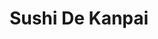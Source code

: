 ---
layout: place
title: "Sushi De Kanpai"
permalink: /maryland/salisbury/sushi-de-kanpai.html
stateAbbr: MD
stateName: Maryland
cityName: Salisbury
place_id: ChIJH0vg28EDuYkRdtGuJBWICCQ
photos:
  - name: >-
      places/ChIJH0vg28EDuYkRdtGuJBWICCQ/photos/AeeoHcJiod0P_0kkCKbgpSSgk8vnwFbyLLe8xXMaG8w-JFAEcIcH34QhwuetU2Gd-aBieh8Z5VlyJSBFHnK-6EpAedml2eNVIJBpcmROGqLWv7weqRP6ciGNYR-aqPma_AOGwGKzgFocq2c4aLyJa7Bm24NgFg7x6_PyLWysisDquYsT0lZSuWGn9wXSDlLmL_UzG5jFF0zaPRIsTRam1p0TvI64BzorbJc9ydCTzGRBV1vSEQj5piUv5RsXShc-m1f95ZmadnJ4htYoyNfSNURclN6CGu6O0FrAk8XRyxsNVcz2UA9jAAsSKDXJpZZdEmC7Ob_XtYgst7iftpqqgOdYDUuLHgVZQBsevBYx_6y2RVLWr91amnM4QK6sPEc-sObflvslMC4Nsm4RIPuqh5O1YpY6ZpCHZg0PIDXPDwX-Hu8
    widthPx: 4030
    heightPx: 2707
    authorAttributions:
      - displayName: Thirty-six Dingo
        uri: https://maps.google.com/maps/contrib/118398733052237490990
        photoUri: >-
          https://lh3.googleusercontent.com/a-/ALV-UjVDhgisWd9BEs4B9pdWyfYWmj1KU2AMWpLbgzf3JRe-Lc_9pjBJ=s100-p-k-no-mo
    flagContentUri: >-
      https://www.google.com/local/imagery/report/?cb_client=maps_api_places.places_api&image_key=!1e10!2sCIHM0ogKEICAgMDIj8HXTA&hl=en-US
    googleMapsUri: >-
      https://www.google.com/maps/place//data=!3m4!1e2!3m2!1sCIHM0ogKEICAgMDIj8HXTA!2e10!4m2!3m1!1s0x89b903c1dbe04b1f:0x2408881524aed176
  - name: >-
      places/ChIJH0vg28EDuYkRdtGuJBWICCQ/photos/AeeoHcL4eqKot2YJfMnIbUvWQCMzCzF6L3HcC7dO1nJWxDpnifP2d9MCOiVzYp1hTMa4EFzhV4DI6cnM8LSnpErNyBf_lMv1V7Y3y-479I9Tagt9xg6qtJ-SSEYPGkQTjyRQcy43JI_dVdAXTZIqmzXAsJHYbSqFA5N8_RhYOKveyb5KRoEIoQ4eIgi6hurD0S5AcWwdbjkSPczWJdjU0T8ukMnxg0wMa_uciP_XZtbrg5zTMc0EPKjQA4-1QM2xrLjX6-gJTsdVUVYBaP4U707QaGWYmlSQ2cmIrU-_Xxgh82BgMQ
    widthPx: 800
    heightPx: 533
    authorAttributions:
      - displayName: Sushi De Kanpai
        uri: https://maps.google.com/maps/contrib/111651103384092599149
        photoUri: >-
          https://lh3.googleusercontent.com/a-/ALV-UjUlYKLn5ytHQi2xkOPTPyQX_FRQQoldFnGN1mH4MGtvW46Pr-U=s100-p-k-no-mo
    flagContentUri: >-
      https://www.google.com/local/imagery/report/?cb_client=maps_api_places.places_api&image_key=!1e10!2sAF1QipPgKRddzpkqKJUavaOw2v0Aol6ukGfrppBo-l19&hl=en-US
    googleMapsUri: >-
      https://www.google.com/maps/place//data=!3m4!1e2!3m2!1sAF1QipPgKRddzpkqKJUavaOw2v0Aol6ukGfrppBo-l19!2e10!4m2!3m1!1s0x89b903c1dbe04b1f:0x2408881524aed176
  - name: >-
      places/ChIJH0vg28EDuYkRdtGuJBWICCQ/photos/AeeoHcIJfWRioq0GAeCsym7COQry4igUXF_9KYl1VFYtHbCVPT-Z4aQqCbONEMb0IBSqZP90Kj2kPE2Iea159PYRH57yhmsUA73Fi5UiLnhQ-iycQqoGgYrk1jTN6LkAd5n-YrjUn4IHYuZu4yE-Pq_5kOFWKAfjYmZhr_5DIpFn26aILOxdUG1g9WYZ0PdZzkzy2ubz1QQuhW0JBWdPFnUqECPH_htpsHJP7L5dGqBeo7SgjAnf8I01deMfZOstOt4ZJpNeRSIBKG5WSzba7Yv3RGmf9UZJj8cTpsXqE4FYJ-lpoSO5JjVZ1bPxybgFJgCS3mePKweJnBsJR3svqsO-MxRwiYMi-p_REG1RixdcRSrAS77G84aXTOWTiGF3V1yr_vQ5NOFkfSo_676PaUe-FzjLdJwvKjuI8VRA5Nt1djFELF3-
    widthPx: 4032
    heightPx: 3024
    authorAttributions:
      - displayName: Thirty-six Dingo
        uri: https://maps.google.com/maps/contrib/118398733052237490990
        photoUri: >-
          https://lh3.googleusercontent.com/a-/ALV-UjVDhgisWd9BEs4B9pdWyfYWmj1KU2AMWpLbgzf3JRe-Lc_9pjBJ=s100-p-k-no-mo
    flagContentUri: >-
      https://www.google.com/local/imagery/report/?cb_client=maps_api_places.places_api&image_key=!1e10!2sCIHM0ogKEICAgMDIj8HXtAE&hl=en-US
    googleMapsUri: >-
      https://www.google.com/maps/place//data=!3m4!1e2!3m2!1sCIHM0ogKEICAgMDIj8HXtAE!2e10!4m2!3m1!1s0x89b903c1dbe04b1f:0x2408881524aed176
  - name: >-
      places/ChIJH0vg28EDuYkRdtGuJBWICCQ/photos/AeeoHcKe6vyMBC0RaDf4127BZG-1ceWj852GgHrkU5SG803f_TEWoY0B7sM52SJag36g6qeEOrYwUUcSWEXcmIRsHRqkeWXXBjc4TtFVSA7yAdaNumJoxr5_A3OKRz6dAeuYgEl5Bi3cySHw9vZ_EoE15xqv8YuIZXIAnGpge9839ZuOM_dkpWB2HXMd8T7yXuHW4WCECHotCI1bb1vnwYdcBWlmbeg1hHN_YiBVomeiQ7_5-1SougYlCiRCpek0Lq1zukaW1ihzsnc9lnTyQAPOkf3M-rmvnFnWFXSsZmDy3_-3qw
    widthPx: 720
    heightPx: 458
    authorAttributions:
      - displayName: Sushi De Kanpai
        uri: https://maps.google.com/maps/contrib/111651103384092599149
        photoUri: >-
          https://lh3.googleusercontent.com/a-/ALV-UjUlYKLn5ytHQi2xkOPTPyQX_FRQQoldFnGN1mH4MGtvW46Pr-U=s100-p-k-no-mo
    flagContentUri: >-
      https://www.google.com/local/imagery/report/?cb_client=maps_api_places.places_api&image_key=!1e10!2sAF1QipPhY6HwQBGoK1hWown98nKaMO9K5veSCuPpp7vt&hl=en-US
    googleMapsUri: >-
      https://www.google.com/maps/place//data=!3m4!1e2!3m2!1sAF1QipPhY6HwQBGoK1hWown98nKaMO9K5veSCuPpp7vt!2e10!4m2!3m1!1s0x89b903c1dbe04b1f:0x2408881524aed176
  - name: >-
      places/ChIJH0vg28EDuYkRdtGuJBWICCQ/photos/AeeoHcKOeQ6ywwbymcudFlkol75u6iEwDjImo9N9mm0uhzOHjhQEOlwLcmvCQiID9msE6ydRCFvxMr2bF3uUoH_YFl-D1xocWLcNidRR7QsMcYJewDVfoTcSvgOih8-DsRS0SXT9IpAY8q6u_zXvro47vwEcXlZC1_vzRd_M8coiGF68Dxfm3iqbqRdNIPuDHUBGA8QUo0hsqN424zjSwILO-Hd5itlU6gQtq54ZJCg1K6jHr4C3ObAfKlBuNOgoeuYRYREzipp7XHZ3tQjK4ITJrcOBxgnqq5YDmz4szFI3upWEKldit-fiYFpa-qW3US1iB4VsEJMihzDrq6kOxJ81-cF1f4EkoeuM1r6CQ9vG0M-mGuhzE0NVGxBgy9CJTvavTxxgxiXVKkvnAnwVExIdSS7O8r5GbjO59AaYzp_L71NORBju
    widthPx: 3072
    heightPx: 4080
    authorAttributions:
      - displayName: Chris Cuppett
        uri: https://maps.google.com/maps/contrib/117661034108303228288
        photoUri: >-
          https://lh3.googleusercontent.com/a-/ALV-UjVsoaVZTmgOn6dJME3A9a2uTYrrgPh7HYIodzmU9PJhG59li1MeLw=s100-p-k-no-mo
    flagContentUri: >-
      https://www.google.com/local/imagery/report/?cb_client=maps_api_places.places_api&image_key=!1e10!2sCIHM0ogKEICAgICLh5Xz-AE&hl=en-US
    googleMapsUri: >-
      https://www.google.com/maps/place//data=!3m4!1e2!3m2!1sCIHM0ogKEICAgICLh5Xz-AE!2e10!4m2!3m1!1s0x89b903c1dbe04b1f:0x2408881524aed176
  - name: >-
      places/ChIJH0vg28EDuYkRdtGuJBWICCQ/photos/AeeoHcI7NJLY-Jqx-yupDbq4ujS261qgsVgsQ9cfv0gm6cLhLBMgSdHluA0A9RICucQVnytRldoES6enzeQgFlRjcs3z7SBDwvmCZRye_8E1Z1yTF6RM30uy6x77BrQyLtu2FJDNZd-YPulD0P0FQOhA-zhR7KYS5yxw-gM8L5AjtLIv35yV-wA3SmZU1Q7GphOyK6gBv4eesMsLFMrLK9kXWt935QZ1j9vVpg24a3fJGF14OJkONsnydmglnjLIxwKnIktCVh8CWcUSEQf1MjBGD-bRwmY-qiROsAccDCGvFhHvrNoxbZ-zk-wEcW1iKm6R2fmrp-FrfPrzly8dDcn4Cw1EmOcfGIYIvKIJWW8dY33p9ot2Je0pjhYDmMFezw8zcrJL5aJFQ1oTmaU6UBck-7Mo1Jojk0FEFy-Cd_MLD5EN7A
    widthPx: 4032
    heightPx: 3024
    authorAttributions:
      - displayName: Paul Johnston
        uri: https://maps.google.com/maps/contrib/116336953626212359382
        photoUri: >-
          https://lh3.googleusercontent.com/a/ACg8ocJ4WB3NfPiUz7dEuzH2ZlWnDcZBYo264MxdSaKmfv_R1wc8s-8=s100-p-k-no-mo
    flagContentUri: >-
      https://www.google.com/local/imagery/report/?cb_client=maps_api_places.places_api&image_key=!1e10!2sCIHM0ogKEICAgICMkNK2Zw&hl=en-US
    googleMapsUri: >-
      https://www.google.com/maps/place//data=!3m4!1e2!3m2!1sCIHM0ogKEICAgICMkNK2Zw!2e10!4m2!3m1!1s0x89b903c1dbe04b1f:0x2408881524aed176
  - name: >-
      places/ChIJH0vg28EDuYkRdtGuJBWICCQ/photos/AeeoHcK8wXq-gywWJQ8bMpZsABk0qWIXg5bnhT1LzEW5fpvDQxrivPCSKwfVJlPj3bP4h6byJrmB9Cl_lh_X5j2m7caS6fawGG08cKtXrKiGGFP4GMeavd4S477WSvn3p_z_OH0flBb9-WmWQSDl0xDzUVhCMxHgx3GdZYFjH_BfRe_hi5uRIEDP9xKOLfmVdOnkiZqdPrux132GygBxOAcN8Qv5g-gwIEa0HDyKc2C8bWof2Up0J-zds7r2Ln-p-gjHC1HejCZgDGdfIi_j6BRPI2k_-Z6Y3K0WDJpj3tM1bhW0l1rFkxDEcpfVS3ODcBLTmI2gmyqmIQqi6gGo-VkxB0OXz5VCECNYCfmRiHiiRYXQ-_vyWlnUIihTOwmbfzabfwu-KB5ryx06BBMNkVAiZBClIxie_2fGY1l6ssBc35dGzLly
    widthPx: 1920
    heightPx: 1080
    authorAttributions:
      - displayName: Greg W
        uri: https://maps.google.com/maps/contrib/116694405027768420041
        photoUri: >-
          https://lh3.googleusercontent.com/a-/ALV-UjWUyikYjldNYxZ5PjFRanln9Xql9FO_s8BkFPcwEF5Yi5BGYG-O=s100-p-k-no-mo
    flagContentUri: >-
      https://www.google.com/local/imagery/report/?cb_client=maps_api_places.places_api&image_key=!1e10!2sCIHM0ogKEICAgIDEx-rJzQE&hl=en-US
    googleMapsUri: >-
      https://www.google.com/maps/place//data=!3m4!1e2!3m2!1sCIHM0ogKEICAgIDEx-rJzQE!2e10!4m2!3m1!1s0x89b903c1dbe04b1f:0x2408881524aed176
  - name: >-
      places/ChIJH0vg28EDuYkRdtGuJBWICCQ/photos/AeeoHcJVNwhSLQho0LPLfHk3YJnYmSo0Wb_7pjPl3ZQVtCcJaaVONDsQiFmH6QLq9S7lhw1AkLZFeD1i1jWmDBZk26_6-WZ5TwK8aowk7GG7khHe3zz7sgTMhSoqiZXac44pPh8C-8hiystxMGRfezJb3KZ8WD2t1PFWlpzSioH1TeeDuS-9UOHSyYRAe2T9U6U6JgPotBUHSQLtlKB7bFyjZUK7LRIfPa6SbDm5TbF7SM64Xifc45sKpRXGa6n03Whe0aXoVULtzFYsrYP83p-rmydmrd-ILGql5XluqPknO5bzC2nM5FsJVG-hLuXmXO4RwBYkZPvK3STq2bnYl9_F7ZXUWQM-HvmtoHiZHfhUeL3HrYLMBqvtC6lSjWXTIqjaaeyaX558to6BPnV3PgDmn2qA_sPa8wuRW5Ah5Q2llntVqQ
    widthPx: 3024
    heightPx: 4032
    authorAttributions:
      - displayName: Ali Raines
        uri: https://maps.google.com/maps/contrib/104006431083947574233
        photoUri: >-
          https://lh3.googleusercontent.com/a-/ALV-UjWwo9UtBugZekbvxqmIXjjf3hzVTWmva2n5v2kGmShWo_QZ9e2H=s100-p-k-no-mo
    flagContentUri: >-
      https://www.google.com/local/imagery/report/?cb_client=maps_api_places.places_api&image_key=!1e10!2sCIHM0ogKEICAgIDaltfeTQ&hl=en-US
    googleMapsUri: >-
      https://www.google.com/maps/place//data=!3m4!1e2!3m2!1sCIHM0ogKEICAgIDaltfeTQ!2e10!4m2!3m1!1s0x89b903c1dbe04b1f:0x2408881524aed176
  - name: >-
      places/ChIJH0vg28EDuYkRdtGuJBWICCQ/photos/AeeoHcKrjJJfiGCfgZQ4rTMyBvSE09jhKYSxrfWHI6jhz5a4Y_u83ll-GB4vRG9kpfFbEVeI28tTyS983Kl3vsPcOwhz3tURg4HvJn7svS5k44h-Jj-61q2EuE2Z4BYVKE9jizhid6cND2233rkfrSjPZugehk8jxRPaojfs5seD4-915FMxDQAS0y8JTfHMBPRadhHr0W0W-H87CW3rRZAukcfuW-ULzRffLEnA668SYudnHujkICDarGsRwH70n-4mxuQTpsnDFmOSaIj2sAeQbqZd7ez3Huea78-grkJpbI75qkE_LepSibC7IvZRGXH-vc-3HzJEX5LjFGqYqzS1YUrA5mXndJZPh7qWyvCde9FAFp5baFryZc-w8asWZVdkhGuoyEcXeNPqjogG6jAoNx80Et6yH5-xBVVlJmh3cmWEnc_B
    widthPx: 4080
    heightPx: 3072
    authorAttributions:
      - displayName: Keith Hornberger
        uri: https://maps.google.com/maps/contrib/112945313616377452228
        photoUri: >-
          https://lh3.googleusercontent.com/a/ACg8ocKmqKk5GkL72NmyvuBsWc9aGZ5uqteGjsCHAxyKvkSPjitc1w=s100-p-k-no-mo
    flagContentUri: >-
      https://www.google.com/local/imagery/report/?cb_client=maps_api_places.places_api&image_key=!1e10!2sCIHM0ogKEICAgICL8dL-kAE&hl=en-US
    googleMapsUri: >-
      https://www.google.com/maps/place//data=!3m4!1e2!3m2!1sCIHM0ogKEICAgICL8dL-kAE!2e10!4m2!3m1!1s0x89b903c1dbe04b1f:0x2408881524aed176
  - name: >-
      places/ChIJH0vg28EDuYkRdtGuJBWICCQ/photos/AeeoHcKl-0gBYDxVb_W5vX_wFPGOXi_MFodXTq1stXQ2FeT0Hl6VVQOjAGZeApm8mQWLQexRyqZ47bKu9nYxS59xr8XrNEszN-A4aicBVZVF_V-MljAsp-UOuoMnuUjyTjUVFc1QCzV5JAE88DfpsU5hFCByKUCWB8PZ9F600PQia3iu-PNu5DCV-BPpRb3rmplkyNrZsYKwv8JHnxYZAs5J4EysiKcCLmU-Rt_knvmo1MqKTtfQgYDIkcPD3oEfmu3Y-PA0__kgAv4n0M08x3FXSQvj4X1ZcNN5S7b_7GHh_xEOl2miunpib0viQVPN76Bi5FW7LLYBDzZC23x797-12943sksAmPM3kjvXaw5izXJatnKuWRHex9sBEFZSODWd2FHhz-iAAoOxtDmGTAFOBSDAJFXDwGGjrzFfufGZLGw
    widthPx: 4032
    heightPx: 3024
    authorAttributions:
      - displayName: Chris Lewis
        uri: https://maps.google.com/maps/contrib/116589850987274524168
        photoUri: >-
          https://lh3.googleusercontent.com/a/ACg8ocLCuqaJfyouBOZpsJ8shmZJ_SQKFI3W2ed44KLO7w20aEeYvA=s100-p-k-no-mo
    flagContentUri: >-
      https://www.google.com/local/imagery/report/?cb_client=maps_api_places.places_api&image_key=!1e10!2sCIHM0ogKEICAgIC6k4CybA&hl=en-US
    googleMapsUri: >-
      https://www.google.com/maps/place//data=!3m4!1e2!3m2!1sCIHM0ogKEICAgIC6k4CybA!2e10!4m2!3m1!1s0x89b903c1dbe04b1f:0x2408881524aed176
address: 109 W Main St, Salisbury, MD 21801, USA
street: 109 W Main St
city: Salisbury
state: MD
zip: '21801'
country: USA
neighborhood: null
latitude: '38.365545'
longitude: '-75.601051'
accessibility_options:
  wheelchairAccessibleParking: true
  wheelchairAccessibleEntrance: true
  wheelchairAccessibleRestroom: true
  wheelchairAccessibleSeating: true
business_status: OPERATIONAL
name: Sushi De Kanpai
google_maps_links:
  directionsUri: >-
    https://www.google.com/maps/dir//''/data=!4m7!4m6!1m1!4e2!1m2!1m1!1s0x89b903c1dbe04b1f:0x2408881524aed176!3e0
  placeUri: https://maps.google.com/?cid=2596474809570218358
  writeAReviewUri: >-
    https://www.google.com/maps/place//data=!4m3!3m2!1s0x89b903c1dbe04b1f:0x2408881524aed176!12e1
  reviewsUri: >-
    https://www.google.com/maps/place//data=!4m4!3m3!1s0x89b903c1dbe04b1f:0x2408881524aed176!9m1!1b1
  photosUri: >-
    https://www.google.com/maps/place//data=!4m3!3m2!1s0x89b903c1dbe04b1f:0x2408881524aed176!10e5
primary_type: Sushi Restaurant
opening_hours:
  regular: null
  current: null
secondary_opening_hours:
  regular:
    weekdayDescriptions: null
    type: null
  current:
    weekdayDescriptions: null
    type: null
phone: (410) 912-1440
price_level: PRICE_LEVEL_MODERATE
price_range: null
rating: '4.5'
rating_count: 264
website: https://m.facebook.com/SushiDeKanpai/
description: >-
  Innovative sushi & Japanese entrees served with sake & cocktails in a simply
  appointed space.
reviews:
  - name: >-
      places/ChIJH0vg28EDuYkRdtGuJBWICCQ/reviews/ChdDSUhNMG9nS0VJQ0FnSUQ1b3JfMzJRRRAB
    relativePublishTimeDescription: 9 months ago
    rating: 5
    text:
      text: >-
        We have walked past this place many times wondering how it was.  Well,
        we stopped and went in.  On a Saturday night it is recommended to get
        reservations.  We didn't have reservations but they gave us a seat at
        the Sushi bar.  It was really fun watching the Sushi Chefs TJ, Raul, and
        Kiichi creating some amazing creations.

        The Owner was working in the kitchen producing some amazing items.  We
        started off with a Tempura dish with Shrimp and fresh vegetables.  The
        vegetables actually come from the husband of the owner's farm.  It was
        very well prepared and extremely delicious. That was followed by the
        Seafood Chowder.  There were ample quantities of seafood and a fantastic
        flavor. We also had the potato filled rolls.

        Following the apps, we had three Sushi rolls, the Top Hat, the Lotus
        Blossom, and the Ocean City.  All were well prepared and very enjoyable.

        Tony and Mel were our servers and made the visit very enjoyable. This is
        definitely a place to visit if you like good sushi and a pleasant
        atmosphere.

        For sure a place I'll visit again.


        6/19/2024

        Went back again. It was fantastic. We got 4 rolls and a Shrimp Shumai. 
        So good. We like to sit at the sushi counter and watch the chefs making
        the delicious rolls.  Always a fun time and amazing food.
      languageCode: en
    originalText:
      text: >-
        We have walked past this place many times wondering how it was.  Well,
        we stopped and went in.  On a Saturday night it is recommended to get
        reservations.  We didn't have reservations but they gave us a seat at
        the Sushi bar.  It was really fun watching the Sushi Chefs TJ, Raul, and
        Kiichi creating some amazing creations.

        The Owner was working in the kitchen producing some amazing items.  We
        started off with a Tempura dish with Shrimp and fresh vegetables.  The
        vegetables actually come from the husband of the owner's farm.  It was
        very well prepared and extremely delicious. That was followed by the
        Seafood Chowder.  There were ample quantities of seafood and a fantastic
        flavor. We also had the potato filled rolls.

        Following the apps, we had three Sushi rolls, the Top Hat, the Lotus
        Blossom, and the Ocean City.  All were well prepared and very enjoyable.

        Tony and Mel were our servers and made the visit very enjoyable. This is
        definitely a place to visit if you like good sushi and a pleasant
        atmosphere.

        For sure a place I'll visit again.


        6/19/2024

        Went back again. It was fantastic. We got 4 rolls and a Shrimp Shumai. 
        So good. We like to sit at the sushi counter and watch the chefs making
        the delicious rolls.  Always a fun time and amazing food.
      languageCode: en
    authorAttribution:
      displayName: Keith Hornberger
      uri: https://www.google.com/maps/contrib/112945313616377452228/reviews
      photoUri: >-
        https://lh3.googleusercontent.com/a/ACg8ocKmqKk5GkL72NmyvuBsWc9aGZ5uqteGjsCHAxyKvkSPjitc1w=s128-c0x00000000-cc-rp-mo-ba4
    publishTime: '2024-06-20T13:13:19.896120Z'
    flagContentUri: >-
      https://www.google.com/local/review/rap/report?postId=ChdDSUhNMG9nS0VJQ0FnSUQ1b3JfMzJRRRAB&d=17924085&t=1
    googleMapsUri: >-
      https://www.google.com/maps/reviews/data=!4m6!14m5!1m4!2m3!1sChdDSUhNMG9nS0VJQ0FnSUQ1b3JfMzJRRRAB!2m1!1s0x89b903c1dbe04b1f:0x2408881524aed176
  - name: >-
      places/ChIJH0vg28EDuYkRdtGuJBWICCQ/reviews/ChdDSUhNMG9nS0VJQ0FnSUQ1b3V2QXlBRRAB
    relativePublishTimeDescription: a year ago
    rating: 1
    text:
      text: >-
        Overall:  Terrible service, mediocre food, ridiculously expensive for
        what you get, and a general waste of time and energy to eat here.


        Went in for a celebratory dinner - showed up just at opening time.  The
        hostess asked if we had a reservation (we didn't) and then proceeded to
        seat us in the back near the hallway to the restroom.  There were
        multiple open tables, including one at the front window, that remained
        empty for the entire meal. In other words, reservations don't matter
        there, so I'm not sure why they act as if they do matter.  The place was
        1/2 empty on a Friday night with a freaking street festival going on
        outside.


        We ordered gyoza, chicken teriyaki, and two different sushi rolls.  The
        gyoza was tasty - light dumpling wrapping and flavorful inside - the
        ponzu sauce wasn't really (no citrus) - it was soy sauce with chili
        oil.  The sushi came out first.  The "dragon" sushi roll was tasty and
        well made, but clearly skimped on the fish.  The other roll was supposed
        to have "seared" salmon, but it was cut so thin that it was completely
        cooked through and rubbery.


        20 minutes into the service the chicken teriyaki was still not on the
        table.  The server came by to ask if everything was okay, but didn't
        listen for an answer- she just asked in passing while walking by.  I
        could have said the kitchen was on fire and she wouldn't have paid
        attention.  We waited another 9 minutes and she came with the check and
        asked if everything was all right.  I told her I hadn't been served yet
        so she went to the kitchen and said that they were cooking it.  We asked
        to cancel the dish and were told "they've already started cooking it." 
        We took the food to go instead because at that point we were done with
        the place.  When the to-go order came I did taste the chicken so I could
        see how it was.  Dry and in need of seasoning is the answer.


        The server offered no explanation for failing to recognize that one
        person hadn't been served their entree, and certainly didn't offer to
        remove the dish, offer a discount, or even apologize.  Overall, very
        disappointing dinner.  Photo shows the "to go" order.  $21 my friends. 
        Save your money or go somewhere else, this place isn't worth it at all.
      languageCode: en
    originalText:
      text: >-
        Overall:  Terrible service, mediocre food, ridiculously expensive for
        what you get, and a general waste of time and energy to eat here.


        Went in for a celebratory dinner - showed up just at opening time.  The
        hostess asked if we had a reservation (we didn't) and then proceeded to
        seat us in the back near the hallway to the restroom.  There were
        multiple open tables, including one at the front window, that remained
        empty for the entire meal. In other words, reservations don't matter
        there, so I'm not sure why they act as if they do matter.  The place was
        1/2 empty on a Friday night with a freaking street festival going on
        outside.


        We ordered gyoza, chicken teriyaki, and two different sushi rolls.  The
        gyoza was tasty - light dumpling wrapping and flavorful inside - the
        ponzu sauce wasn't really (no citrus) - it was soy sauce with chili
        oil.  The sushi came out first.  The "dragon" sushi roll was tasty and
        well made, but clearly skimped on the fish.  The other roll was supposed
        to have "seared" salmon, but it was cut so thin that it was completely
        cooked through and rubbery.


        20 minutes into the service the chicken teriyaki was still not on the
        table.  The server came by to ask if everything was okay, but didn't
        listen for an answer- she just asked in passing while walking by.  I
        could have said the kitchen was on fire and she wouldn't have paid
        attention.  We waited another 9 minutes and she came with the check and
        asked if everything was all right.  I told her I hadn't been served yet
        so she went to the kitchen and said that they were cooking it.  We asked
        to cancel the dish and were told "they've already started cooking it." 
        We took the food to go instead because at that point we were done with
        the place.  When the to-go order came I did taste the chicken so I could
        see how it was.  Dry and in need of seasoning is the answer.


        The server offered no explanation for failing to recognize that one
        person hadn't been served their entree, and certainly didn't offer to
        remove the dish, offer a discount, or even apologize.  Overall, very
        disappointing dinner.  Photo shows the "to go" order.  $21 my friends. 
        Save your money or go somewhere else, this place isn't worth it at all.
      languageCode: en
    authorAttribution:
      displayName: M VP
      uri: https://www.google.com/maps/contrib/100799664454918073177/reviews
      photoUri: >-
        https://lh3.googleusercontent.com/a/ACg8ocKSqfEljErL6yPWO51YKlJ8gCBwwOrVTEWDNlaBqDhGA1750g=s128-c0x00000000-cc-rp-mo-ba2
    publishTime: '2023-10-21T13:16:00.654962Z'
    flagContentUri: >-
      https://www.google.com/local/review/rap/report?postId=ChdDSUhNMG9nS0VJQ0FnSUQ1b3V2QXlBRRAB&d=17924085&t=1
    googleMapsUri: >-
      https://www.google.com/maps/reviews/data=!4m6!14m5!1m4!2m3!1sChdDSUhNMG9nS0VJQ0FnSUQ1b3V2QXlBRRAB!2m1!1s0x89b903c1dbe04b1f:0x2408881524aed176
  - name: >-
      places/ChIJH0vg28EDuYkRdtGuJBWICCQ/reviews/ChZDSUhNMG9nS0VJQ0FnSUN2M1BpRUtBEAE
    relativePublishTimeDescription: 4 months ago
    rating: 5
    text:
      text: The best in Salisbury! Fresh & delicious! The Rasta roll is my fave.
      languageCode: en
    originalText:
      text: The best in Salisbury! Fresh & delicious! The Rasta roll is my fave.
      languageCode: en
    authorAttribution:
      displayName: Kristen Newsom
      uri: https://www.google.com/maps/contrib/116572830843208365515/reviews
      photoUri: >-
        https://lh3.googleusercontent.com/a-/ALV-UjXTTScSCPgZK0fi4RaLxD_NTzwfeG9PK0HVJ5ckDCehmtco79ox4A=s128-c0x00000000-cc-rp-mo-ba3
    publishTime: '2024-12-08T22:56:23.703340Z'
    flagContentUri: >-
      https://www.google.com/local/review/rap/report?postId=ChZDSUhNMG9nS0VJQ0FnSUN2M1BpRUtBEAE&d=17924085&t=1
    googleMapsUri: >-
      https://www.google.com/maps/reviews/data=!4m6!14m5!1m4!2m3!1sChZDSUhNMG9nS0VJQ0FnSUN2M1BpRUtBEAE!2m1!1s0x89b903c1dbe04b1f:0x2408881524aed176
  - name: >-
      places/ChIJH0vg28EDuYkRdtGuJBWICCQ/reviews/ChZDSUhNMG9nS0VJQ0FnSURxeU9tZ01BEAE
    relativePublishTimeDescription: 3 years ago
    rating: 5
    text:
      text: >-
        I'd recommend going early and reserving a table. We always get the udon
        tempura. They have great sushi as well. In the picture we have 6 nigiri
        samplers merged into one plate. Probably the way to go if you're into
        nigiri.
      languageCode: en
    originalText:
      text: >-
        I'd recommend going early and reserving a table. We always get the udon
        tempura. They have great sushi as well. In the picture we have 6 nigiri
        samplers merged into one plate. Probably the way to go if you're into
        nigiri.
      languageCode: en
    authorAttribution:
      displayName: andrew west
      uri: https://www.google.com/maps/contrib/110077353687587426384/reviews
      photoUri: >-
        https://lh3.googleusercontent.com/a-/ALV-UjUBTzniJDrIgWQOZ78GvTq96PVi-i6LTMCB0q7KbsQBGpPvg_PK=s128-c0x00000000-cc-rp-mo-ba4
    publishTime: '2021-06-26T23:40:04.911186Z'
    flagContentUri: >-
      https://www.google.com/local/review/rap/report?postId=ChZDSUhNMG9nS0VJQ0FnSURxeU9tZ01BEAE&d=17924085&t=1
    googleMapsUri: >-
      https://www.google.com/maps/reviews/data=!4m6!14m5!1m4!2m3!1sChZDSUhNMG9nS0VJQ0FnSURxeU9tZ01BEAE!2m1!1s0x89b903c1dbe04b1f:0x2408881524aed176
  - name: >-
      places/ChIJH0vg28EDuYkRdtGuJBWICCQ/reviews/ChdDSUhNMG9nS0VJQ0FnSUMzb083VDh3RRAB
    relativePublishTimeDescription: 5 months ago
    rating: 5
    text:
      text: >-
        Our families favorite restaurant in Salisbury! I would argue this is the
        ONLY gourmet quality restaurant in Salisbury.
      languageCode: en
    originalText:
      text: >-
        Our families favorite restaurant in Salisbury! I would argue this is the
        ONLY gourmet quality restaurant in Salisbury.
      languageCode: en
    authorAttribution:
      displayName: Bryan Glancey
      uri: https://www.google.com/maps/contrib/115637287859966944226/reviews
      photoUri: >-
        https://lh3.googleusercontent.com/a-/ALV-UjWYKV4pEqgmT2VqRyeQO9ow6TW0MnnbQe3Ht2BDXTA5mjjjXoZl=s128-c0x00000000-cc-rp-mo-ba4
    publishTime: '2024-11-01T19:55:56.199770Z'
    flagContentUri: >-
      https://www.google.com/local/review/rap/report?postId=ChdDSUhNMG9nS0VJQ0FnSUMzb083VDh3RRAB&d=17924085&t=1
    googleMapsUri: >-
      https://www.google.com/maps/reviews/data=!4m6!14m5!1m4!2m3!1sChdDSUhNMG9nS0VJQ0FnSUMzb083VDh3RRAB!2m1!1s0x89b903c1dbe04b1f:0x2408881524aed176
parking_options:
  freeStreetParking: true
  paidStreetParking: true
  valetParking: false
payment_options:
  acceptsCreditCards: true
  acceptsDebitCards: true
  acceptsCashOnly: false
  acceptsNfc: true
allow_dogs: null
curbside_pickup: null
delivery: null
dine_in: true
good_for_children: null
good_for_groups: true
good_for_sports: false
live_music: false
menu_for_children: false
outdoor_seating: false
reservable: true
restroom: true
serves_beer: null
serves_breakfast: false
serves_brunch: false
serves_cocktails: true
serves_coffee: null
serves_dinner: true
serves_dessert: true
serves_lunch: true
serves_vegetarian_food: true
serves_wine: null
takeout: true

---